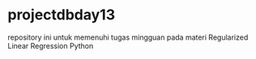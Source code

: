 # projectdbday13
repository ini untuk memenuhi tugas mingguan pada materi Regularized Linear Regression Python
